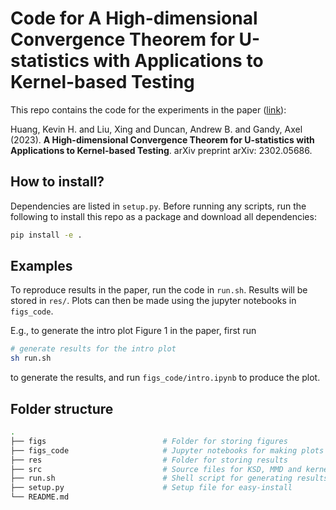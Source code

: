 # Code for A High-dimensional Convergence Theorem for U-statistics with Applications to Kernel-based Testing
This repo contains the code for the experiments in the paper ([link](https://arxiv.org/abs/2302.05686)):

Huang, Kevin H. and Liu, Xing and Duncan, Andrew B. and Gandy, Axel (2023). **A High-dimensional Convergence Theorem for U-statistics with Applications to Kernel-based Testing**. arXiv preprint arXiv: 2302.05686.

## How to install?
Dependencies are listed in `setup.py`. Before running any scripts, run the following to install this repo as a package and download all dependencies:
```bash
pip install -e .
```

## Examples
To reproduce results in the paper, run the code in `run.sh`. Results will be stored in `res/`. Plots can then be made using the jupyter notebooks in `figs_code`. 

E.g., to generate the intro plot Figure 1 in the paper, first run
```bash
# generate results for the intro plot
sh run.sh
```
to generate the results, and run `figs_code/intro.ipynb` to produce the plot.

## Folder structure

```bash
.
├── figs                          # Folder for storing figures
├── figs_code                     # Jupyter notebooks for making plots
├── res                           # Folder for storing results
├── src                           # Source files for KSD, MMD and kernels
├── run.sh                        # Shell script for generating results
├── setup.py                      # Setup file for easy-install
└── README.md
```

